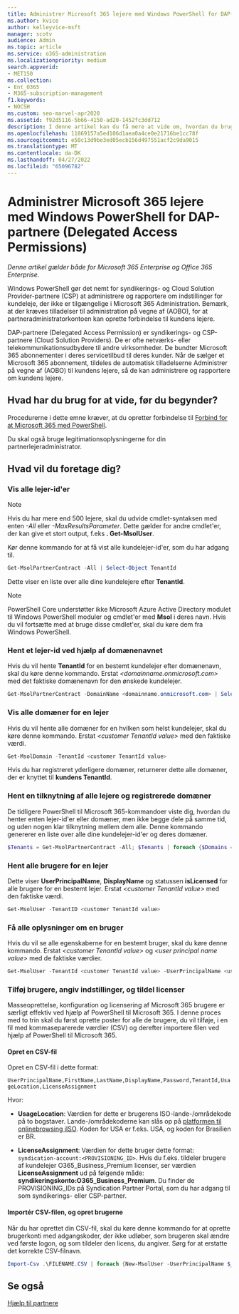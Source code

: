 ```yaml
---
title: Administrer Microsoft 365 lejere med Windows PowerShell for DAP-partnere
ms.author: kvice
author: kelleyvice-msft
manager: scotv
audience: Admin
ms.topic: article
ms.service: o365-administration
ms.localizationpriority: medium
search.appverid:
- MET150
ms.collection:
- Ent_O365
- M365-subscription-management
f1.keywords:
- NOCSH
ms.custom: seo-marvel-apr2020
ms.assetid: f92d5116-5b66-4150-ad20-1452fc3dd712
description: I denne artikel kan du få mere at vide om, hvordan du bruger PowerShell til Microsoft 365 til at administrere dine kundelejer.
ms.openlocfilehash: 11869157a5ed106d1aea0a4ce0e21716be1cc78f
ms.sourcegitcommit: e50c13d9be3ed05ecb156d497551acf2c9da9015
ms.translationtype: MT
ms.contentlocale: da-DK
ms.lasthandoff: 04/27/2022
ms.locfileid: "65096782"
---
```

# <a name="manage-microsoft-365-tenants-with-windows-powershell-for-delegated-access-permissions-dap-partners"></a>Administrer Microsoft 365 lejere med Windows PowerShell for DAP-partnere (Delegated Access Permissions)

*Denne artikel gælder både for Microsoft 365 Enterprise og Office 365 Enterprise.*

Windows PowerShell gør det nemt for syndikerings- og Cloud Solution Provider-partnere (CSP) at administrere og rapportere om indstillinger for kundeleje, der ikke er tilgængelige i Microsoft 365 Administration. Bemærk, at der kræves tilladelser til administration på vegne af (AOBO), for at partneradministratorkontoen kan oprette forbindelse til kundens lejere.

DAP-partnere (Delegated Access Permission) er syndikerings- og CSP-partnere (Cloud Solution Providers). De er ofte netværks- eller telekommunikationsudbydere til andre virksomheder. De bundter Microsoft 365 abonnementer i deres servicetilbud til deres kunder. Når de sælger et Microsoft 365 abonnement, tildeles de automatisk tilladelserne Administrer på vegne af (AOBO) til kundens lejere, så de kan administrere og rapportere om kundens lejere.
## <a name="what-do-you-need-to-know-before-you-begin"></a>Hvad har du brug for at vide, før du begynder?

Procedurerne i dette emne kræver, at du opretter forbindelse til [Forbind for at Microsoft 365 med PowerShell](connect-to-microsoft-365-powershell.md).

Du skal også bruge legitimationsoplysningerne for din partnerlejeradministrator.

## <a name="what-do-you-want-to-do"></a>Hvad vil du foretage dig?

### <a name="list-all-tenant-ids"></a>Vis alle lejer-id'er

> [!NOTE]
> Hvis du har mere end 500 lejere, skal du udvide cmdlet-syntaksen med enten  _-All_ eller _-MaxResultsParameter_. Dette gælder for andre cmdlet'er, der kan give et stort output, f.eks **. Get-MsolUser**.

Kør denne kommando for at få vist alle kundelejer-id'er, som du har adgang til.

```powershell
Get-MsolPartnerContract -All | Select-Object TenantId
```

Dette viser en liste over alle dine kundelejere efter **TenantId**.

>[!Note]
>PowerShell Core understøtter ikke Microsoft Azure Active Directory modulet til Windows PowerShell moduler og cmdlet'er med **Msol** i deres navn. Hvis du vil fortsætte med at bruge disse cmdlet'er, skal du køre dem fra Windows PowerShell.
>

### <a name="get-a-tenant-id-by-using-the-domain-name"></a>Hent et lejer-id ved hjælp af domænenavnet

Hvis du vil hente **TenantId** for en bestemt kundelejer efter domænenavn, skal du køre denne kommando. Erstat _<domainname.onmicrosoft.com>_ med det faktiske domænenavn for den ønskede kundelejer.

```powershell
Get-MsolPartnerContract -DomainName <domainname.onmicrosoft.com> | Select-Object TenantId
```

### <a name="list-all-domains-for-a-tenant"></a>Vis alle domæner for en lejer

Hvis du vil hente alle domæner for en hvilken som helst kundelejer, skal du køre denne kommando. Erstat  _\<customer TenantId value>_ med den faktiske værdi.

```powershell
Get-MsolDomain -TenantId <customer TenantId value>
```

Hvis du har registreret yderligere domæner, returnerer dette alle domæner, der er knyttet til **kundens TenantId**.

### <a name="get-a-mapping-of-all-tenants-and-registered-domains"></a>Hent en tilknytning af alle lejere og registrerede domæner

De tidligere PowerShell til Microsoft 365-kommandoer viste dig, hvordan du henter enten lejer-id'er eller domæner, men ikke begge dele på samme tid, og uden nogen klar tilknytning mellem dem alle. Denne kommando genererer en liste over alle dine kundelejer-id'er og deres domæner.

```powershell
$Tenants = Get-MsolPartnerContract -All; $Tenants | foreach {$Domains = $_.TenantId; Get-MsolDomain -TenantId $Domains | fl @{Label="TenantId";Expression={$Domains}},name}
```

### <a name="get-all-users-for-a-tenant"></a>Hent alle brugere for en lejer

Dette viser **UserPrincipalName**, **DisplayName** og statussen **isLicensed** for alle brugere for en bestemt lejer. Erstat _\<customer TenantId value>_ med den faktiske værdi.

```powershell
Get-MsolUser -TenantID <customer TenantId value>
```

### <a name="get-all-details-about-a-user"></a>Få alle oplysninger om en bruger

Hvis du vil se alle egenskaberne for en bestemt bruger, skal du køre denne kommando. Erstat  _\<customer TenantId value>_ og _\<user principal name value>_ med de faktiske værdier.

```powershell
Get-MsolUser -TenantId <customer TenantId value> -UserPrincipalName <user principal name value>
```

### <a name="add-users-set-options-and-assign-licenses"></a>Tilføj brugere, angiv indstillinger, og tildel licenser

Masseoprettelse, konfiguration og licensering af Microsoft 365 brugere er særligt effektiv ved hjælp af PowerShell til Microsoft 365. I denne proces med to trin skal du først oprette poster for alle de brugere, du vil tilføje, i en fil med kommaseparerede værdier (CSV) og derefter importere filen ved hjælp af PowerShell til Microsoft 365.

#### <a name="create-a-csv-file"></a>Opret en CSV-fil

Opret en CSV-fil i dette format:

`UserPrincipalName,FirstName,LastName,DisplayName,Password,TenantId,UsageLocation,LicenseAssignment`

Hvor:

- **UsageLocation**: Værdien for dette er brugerens ISO-lande-/områdekode på to bogstaver. Lande-/områdekoderne kan slås op på [platformen til onlinebrowsing iISO](https://go.microsoft.com/fwlink/p/?LinkId=532703). Koden for USA er f.eks. USA, og koden for Brasilien er BR.

- **LicenseAssignment**: Værdien for dette bruger dette format: `syndication-account:<PROVISIONING_ID>`. Hvis du f.eks. tildeler brugere af kundelejer O365_Business_Premium licenser, ser værdien **LicenseAssignment** ud på følgende måde: **syndikeringskonto:O365_Business_Premium**. Du finder de PROVISIONING_IDs på Syndication Partner Portal, som du har adgang til som syndikerings- eller CSP-partner.

#### <a name="import-the-csv-file-and-create-the-users"></a>Importér CSV-filen, og opret brugerne

Når du har oprettet din CSV-fil, skal du køre denne kommando for at oprette brugerkonti med adgangskoder, der ikke udløber, som brugeren skal ændre ved første logon, og som tildeler den licens, du angiver. Sørg for at erstatte det korrekte CSV-filnavn.

```powershell
Import-Csv .\FILENAME.CSV | foreach {New-MsolUser -UserPrincipalName $_.UserPrincipalName -DisplayName $_.DisplayName -FirstName $_.FirstName -LastName $_.LastName -Password $_.Password -UsageLocation $_.UsageLocation -LicenseAssignment $_.LicenseAssignment -ForceChangePassword:$true -PasswordNeverExpires:$true -TenantId $_.TenantId}
```

## <a name="see-also"></a>Se også

[Hjælp til partnere](https://go.microsoft.com/fwlink/p/?LinkId=533477)
